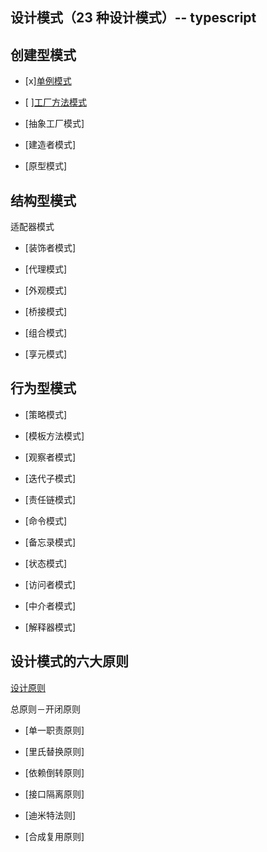 ## 设计模式（23 种设计模式）-- typescript

<!-- https://blog.csdn.net/jason0539/article/details/44956775 -->

## 创建型模式

- [x][单例模式](./src/Singleton)

- [ ][工厂方法模式](./src/Factory)

- [抽象工厂模式]

- [建造者模式]

- [原型模式]

## 结构型模式

适配器模式

- [装饰者模式]

- [代理模式]

- [外观模式]

- [桥接模式]

- [组合模式]

- [享元模式]

## 行为型模式

- [策略模式]

- [模板方法模式]

- [观察者模式]

- [迭代子模式]

- [责任链模式]

- [命令模式]

- [备忘录模式]

- [状态模式]

- [访问者模式]

- [中介者模式]

- [解释器模式]

## 设计模式的六大原则

[设计原则](https://www.bilibili.com/video/BV1kW411P7KS/?spm_id_from=333.788.videocard.1)

总原则－开闭原则

- [单一职责原则]

- [里氏替换原则]

- [依赖倒转原则]

- [接口隔离原则]

- [迪米特法则]

- [合成复用原则]
